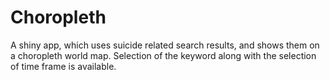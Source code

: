 # Choropleth
A shiny app, which uses suicide related search results, and shows them on a choropleth world map. Selection of the keyword along with the selection of time frame is available.
